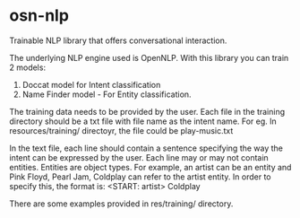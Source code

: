 # osn-nlp
Trainable NLP library that offers conversational interaction.

The underlying NLP engine used is OpenNLP.
With this library you can train 2 models:

1. Doccat model for Intent classification
2. Name Finder model - For Entity classification.

The training data needs to be provided by the user. Each file in the training directory should be a txt file with file name as the intent name.
For eg. In resources/training/ directoyr, the file could be play-music.txt

In the text file, each line should contain a sentence specifying the way the intent can be expressed by the user. Each line may or may not contain entities.
Entities are object types. For example, an artist can be an entity and Pink Floyd, Pearl Jam, Coldplay can refer to the artist entity.
In order to specify this, the format is: <START: artist> Coldplay <END>

There are some examples provided in res/training/ directory.
